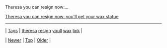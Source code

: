 <!--
title: Theresa you can resign now
date: 2020-06-28T15:27:00.168Z
tags: theresa, resign, youll, wax, link
-->


Theresa you can resign now:...

[Theresa you can resign now: you'll get your wax statue](http://londonist.com/2016/06/what-s-going-to-happen-to-david-cameron-s-made-tussauds-waxwork)

<!--BOTTOM-POST-NAVIGATION-->
---

| [Tags](tags.md) | [theresa](tag-theresa.md) [resign](tag-resign.md) [youll](tag-youll.md) [wax](tag-wax.md) [link](tag-link.md) |

| [Newer](162120432054.md) | [Top](index.md) | [Older](162140106699.md) |